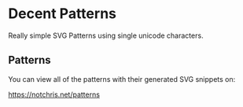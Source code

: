 # Decent Patterns

Really simple SVG Patterns using single unicode characters.

## Patterns

You can view all of the patterns with their generated SVG snippets on:

https://notchris.net/patterns
